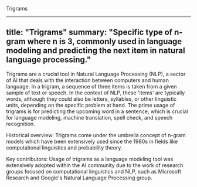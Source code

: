 Trigrams

---
title: "Trigrams"
summary: "Specific type of n-gram where n is 3, commonly used in language modeling and predicting the next item in natural language processing."
---

Trigrams are a crucial tool in Natural Language Processing (NLP), a sector of AI that deals with the interaction between computers and human language. In a trigram, a sequence of three items is taken from a given sample of text or speech. In the context of NLP, these 'items' are typically words, although they could also be letters, syllables, or other linguistic units, depending on the specific problem at hand. The prime usage of trigrams is for predicting the upcoming word in a sentence, which is crucial for language modeling, machine translation, spell check, and speech recognition.

Historical overview: Trigrams come under the umbrella concept of n-gram models which have been extensively used since the 1980s in fields like computational linguistics and probability theory.

Key contributors: Usage of trigrams as a language modeling tool was extensively adopted within the AI community due to the work of research groups focused on computational linguistics and NLP, such as Microsoft Research and Google's Natural Language Processing group.